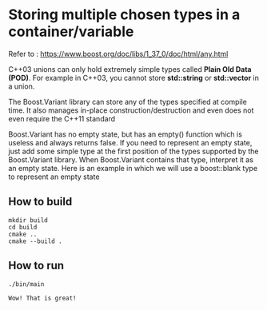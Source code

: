# Storing multiple chosen types in a container/variable
Refer to : https://www.boost.org/doc/libs/1_37_0/doc/html/any.html

C++03 unions can only hold extremely simple types called **Plain Old Data (POD)**. For example in C++03, you cannot store **std::string** or **std::vector** in a union.

The Boost.Variant library can store any of the types specified at compile time. It also manages in-place construction/destruction and even does not even require the C++11 standard

Boost.Variant has no empty state, but has an empty() function which is useless and always returns false. If you need to represent an empty state, just add some simple type at the first position of the types supported by the Boost.Variant library. When Boost.Variant contains that type, interpret it as an empty state. Here is an example in which we will use a boost::blank type to represent an empty state

## How to build
```
mkdir build
cd build
cmake ..
cmake --build .
```

## How to run
```
./bin/main

Wow! That is great!
```
